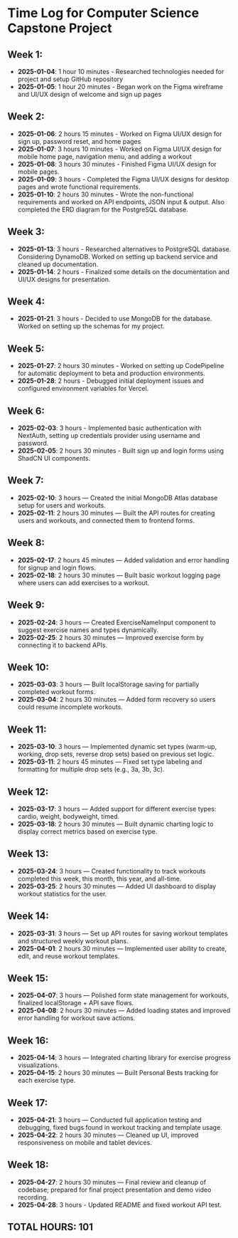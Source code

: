# Time Log for Computer Science Capstone Project

## Week 1:
- **2025-01-04**: 1 hour 10 minutes - Researched technologies needed for project and setup GitHub repository
- **2025-01-05**: 1 hour 20 minutes - Began work on the Figma wireframe and UI/UX design of welcome and sign up pages

## Week 2:
- **2025-01-06**: 2 hours 15 minutes - Worked on Figma UI/UX design for sign up, password reset, and home pages
- **2025-01-07**: 3 hours 10 minutes - Worked on Figma UI/UX design for mobile home page, navigation menu, and adding a workout
- **2025-01-08**: 3 hours 30 minutes - Finished Figma UI/UX design for mobile pages.
- **2025-01-09**: 3 hours - Completed the Figma UI/UX designs for desktop pages and wrote functional requirements.
- **2025-01-10**: 2 hours 30 minutes - Wrote the non-functional requirements and worked on API endpoints, JSON input & output. Also completed the ERD diagram for the PostgreSQL database.

## Week 3:
- **2025-01-13**: 3 hours - Researched alternatives to PostgreSQL database. Considering DynamoDB. Worked on setting up backend service and cleaned up documentation.
- **2025-01-14**: 2 hours - Finalized some details on the documentation and UI/UX designs for presentation.

## Week 4:
- **2025-01-21**: 3 hours - Decided to use MongoDB for the database. Worked on setting up the schemas for my project.

## Week 5:
- **2025-01-27**: 2 hours 30 minutes - Worked on setting up CodePipeline for automatic deployment to beta and production environments.
- **2025-01-28**: 2 hours - Debugged initial deployment issues and configured environment variables for Vercel.

## Week 6:
- **2025-02-03**: 3 hours - Implemented basic authentication with NextAuth, setting up credentials provider using username and password.
- **2025-02-05**: 2 hours 30 minutes - Built sign up and login forms using ShadCN UI components.

## Week 7:
- **2025-02-10**: 3 hours — Created the initial MongoDB Atlas database setup for users and workouts.
- **2025-02-11**: 2 hours 30 minutes — Built the API routes for creating users and workouts, and connected them to frontend forms.

## Week 8:
- **2025-02-17**: 2 hours 45 minutes — Added validation and error handling for signup and login flows.
- **2025-02-18**: 2 hours 30 minutes — Built basic workout logging page where users can add exercises to a workout.

## Week 9:
- **2025-02-24**: 3 hours — Created ExerciseNameInput component to suggest exercise names and types dynamically.
- **2025-02-25**: 2 hours 30 minutes — Improved exercise form by connecting it to backend APIs.

## Week 10:
- **2025-03-03**: 3 hours — Built localStorage saving for partially completed workout forms.
- **2025-03-04**: 2 hours 30 minutes — Added form recovery so users could resume incomplete workouts.

## Week 11:
- **2025-03-10**: 3 hours — Implemented dynamic set types (warm-up, working, drop sets, reverse drop sets) based on previous set logic.
- **2025-03-11**: 2 hours 45 minutes — Fixed set type labeling and formatting for multiple drop sets (e.g., 3a, 3b, 3c).

## Week 12:
- **2025-03-17**: 3 hours — Added support for different exercise types: cardio, weight, bodyweight, timed.
- **2025-03-18**: 2 hours 30 minutes — Built dynamic charting logic to display correct metrics based on exercise type.

## Week 13:
- **2025-03-24**: 3 hours — Created functionality to track workouts completed this week, this month, this year, and all-time.
- **2025-03-25**: 2 hours 30 minutes — Added UI dashboard to display workout statistics for the user.

## Week 14:
- **2025-03-31**: 3 hours — Set up API routes for saving workout templates and structured weekly workout plans.
- **2025-04-01**: 2 hours 30 minutes — Implemented user ability to create, edit, and reuse workout templates.

## Week 15:
- **2025-04-07**: 3 hours — Polished form state management for workouts, finalized localStorage + API save flows.
- **2025-04-08**: 2 hours 30 minutes — Added loading states and improved error handling for workout save actions.

## Week 16:
- **2025-04-14**: 3 hours — Integrated charting library for exercise progress visualizations.
- **2025-04-15**: 2 hours 30 minutes — Built Personal Bests tracking for each exercise type.

## Week 17:
- **2025-04-21**: 3 hours — Conducted full application testing and debugging, fixed bugs found in workout tracking and template usage.
- **2025-04-22**: 2 hours 30 minutes — Cleaned up UI, improved responsiveness on mobile and tablet devices.

## Week 18:
- **2025-04-27**: 2 hours 30 minutes — Final review and cleanup of codebase; prepared for final project presentation and demo video recording.
- **2025-04-28**: 3 hours - Updated README and fixed workout API test.

## TOTAL HOURS: 101
